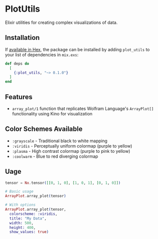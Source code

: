 # PlotUtils

Elixir utilities for creating complex visualizations of data.

## Installation

If [available in Hex](https://hex.pm/docs/publish), the package can be installed
by adding `plot_utils` to your list of dependencies in `mix.exs`:

```elixir
def deps do
  [
    {:plot_utils, "~> 0.1.0"}
  ]
end
```

## Features

* `array_plot/1` function that replicates Wolfram Language's `ArrayPlot[]` functionality using Kino for visualization

## Color Schemes Available

* `:grayscale` - Traditional black to white mapping
* `:viridis` - Perceptually uniform colormap (purple to yellow)
* `:plasma` - High contrast colormap (purple to pink to yellow)
* `:coolwarm` - Blue to red diverging colormap

## Uage

```elixir
tensor = Nx.tensor([[0, 1, 0], [1, 0, 1], [0, 1, 0]])

# Basic usage
ArrayPlot.array_plot(tensor)

# With options
ArrayPlot.array_plot(tensor, 
  colorscheme: :viridis, 
  title: "My Data", 
  width: 500, 
  height: 400,
  show_values: true)
```